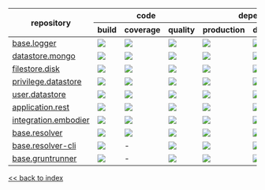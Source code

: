 
<table>
    <thead>
    <tr>
        <th rowspan="2">repository</th>
        <th colspan="3">code</th>
        <th colspan="4">dependencies</th>
    </tr>
    <tr>
        <th>build</th>
        <th>coverage</th>
        <th>quality</th>
        <th>production</th>
        <th>development</th>
        <th>peer</th>
    </tr>
    </thead>
    <tbody>
                <tr>
            <td>
                <a href="http://www.github.com/zest/base.logger">base.logger</a>
            </td>
            <td>
                <a href="https://travis-ci.org/zest/base.logger">
					<img src="http://img.shields.io/travis/zest/base.logger.svg?style=flat-square">
					</img>
				</a>
            </td>
            <td>
                <a href="https://coveralls.io/r/zest/base.logger">
					<img src="http://img.shields.io/coveralls/zest/base.logger.svg?style=flat-square">
					</img>
				</a>
            </td>
            <td>
                <a href="https://codeclimate.com/github/zest/base.logger">
					<img src="http://img.shields.io/codeclimate/github/zest/base.logger.svg?style=flat-square">
					</img>
				</a>
            </td>
            <td>
                <a href="https://david-dm.org/zest/base.logger#info=dependencies&view=list">
					<img src="http://img.shields.io/david/zest/base.logger.svg?style=flat-square">
					</img>
				</a>
            </td>
            <td>
                <a href="https://david-dm.org/zest/base.logger#info=devDependencies&view=list">
					<img src="http://img.shields.io/david/dev/zest/base.logger.svg?style=flat-square">
					</img>
				</a>
            </td>
            <td>
                <a href="https://david-dm.org/zest/base.logger#info=peerDependencies&view=list">
					<img src="http://img.shields.io/david/peer/zest/base.logger.svg?style=flat-square">
					</img>
				</a>
            </td>
        </tr><tr>
            <td>
                <a href="http://www.github.com/zest/datastore.mongo">datastore.mongo</a>
            </td>
            <td>
                <a href="https://travis-ci.org/zest/datastore.mongo">
					<img src="http://img.shields.io/travis/zest/datastore.mongo.svg?style=flat-square">
					</img>
				</a>
            </td>
            <td>
                <a href="https://coveralls.io/r/zest/datastore.mongo">
					<img src="http://img.shields.io/coveralls/zest/datastore.mongo.svg?style=flat-square">
					</img>
				</a>
            </td>
            <td>
                <a href="https://codeclimate.com/github/zest/datastore.mongo">
					<img src="http://img.shields.io/codeclimate/github/zest/datastore.mongo.svg?style=flat-square">
					</img>
				</a>
            </td>
            <td>
                <a href="https://david-dm.org/zest/datastore.mongo#info=dependencies&view=list">
					<img src="http://img.shields.io/david/zest/datastore.mongo.svg?style=flat-square">
					</img>
				</a>
            </td>
            <td>
                <a href="https://david-dm.org/zest/datastore.mongo#info=devDependencies&view=list">
					<img src="http://img.shields.io/david/dev/zest/datastore.mongo.svg?style=flat-square">
					</img>
				</a>
            </td>
            <td>
                <a href="https://david-dm.org/zest/datastore.mongo#info=peerDependencies&view=list">
					<img src="http://img.shields.io/david/peer/zest/datastore.mongo.svg?style=flat-square">
					</img>
				</a>
            </td>
        </tr><tr>
            <td>
                <a href="http://www.github.com/zest/filestore.disk">filestore.disk</a>
            </td>
            <td>
                <a href="https://travis-ci.org/zest/filestore.disk">
					<img src="http://img.shields.io/travis/zest/filestore.disk.svg?style=flat-square">
					</img>
				</a>
            </td>
            <td>
                <a href="https://coveralls.io/r/zest/filestore.disk">
					<img src="http://img.shields.io/coveralls/zest/filestore.disk.svg?style=flat-square">
					</img>
				</a>
            </td>
            <td>
                <a href="https://codeclimate.com/github/zest/filestore.disk">
					<img src="http://img.shields.io/codeclimate/github/zest/filestore.disk.svg?style=flat-square">
					</img>
				</a>
            </td>
            <td>
                <a href="https://david-dm.org/zest/filestore.disk#info=dependencies&view=list">
					<img src="http://img.shields.io/david/zest/filestore.disk.svg?style=flat-square">
					</img>
				</a>
            </td>
            <td>
                <a href="https://david-dm.org/zest/filestore.disk#info=devDependencies&view=list">
					<img src="http://img.shields.io/david/dev/zest/filestore.disk.svg?style=flat-square">
					</img>
				</a>
            </td>
            <td>
                <a href="https://david-dm.org/zest/filestore.disk#info=peerDependencies&view=list">
					<img src="http://img.shields.io/david/peer/zest/filestore.disk.svg?style=flat-square">
					</img>
				</a>
            </td>
        </tr><tr>
            <td>
                <a href="http://www.github.com/zest/privilege.datastore">privilege.datastore</a>
            </td>
            <td>
                <a href="https://travis-ci.org/zest/privilege.datastore">
					<img src="http://img.shields.io/travis/zest/privilege.datastore.svg?style=flat-square">
					</img>
				</a>
            </td>
            <td>
                <a href="https://coveralls.io/r/zest/privilege.datastore">
					<img src="http://img.shields.io/coveralls/zest/privilege.datastore.svg?style=flat-square">
					</img>
				</a>
            </td>
            <td>
                <a href="https://codeclimate.com/github/zest/privilege.datastore">
					<img src="http://img.shields.io/codeclimate/github/zest/privilege.datastore.svg?style=flat-square">
					</img>
				</a>
            </td>
            <td>
                <a href="https://david-dm.org/zest/privilege.datastore#info=dependencies&view=list">
					<img src="http://img.shields.io/david/zest/privilege.datastore.svg?style=flat-square">
					</img>
				</a>
            </td>
            <td>
                <a href="https://david-dm.org/zest/privilege.datastore#info=devDependencies&view=list">
					<img src="http://img.shields.io/david/dev/zest/privilege.datastore.svg?style=flat-square">
					</img>
				</a>
            </td>
            <td>
                <a href="https://david-dm.org/zest/privilege.datastore#info=peerDependencies&view=list">
					<img src="http://img.shields.io/david/peer/zest/privilege.datastore.svg?style=flat-square">
					</img>
				</a>
            </td>
        </tr><tr>
            <td>
                <a href="http://www.github.com/zest/user.datastore">user.datastore</a>
            </td>
            <td>
                <a href="https://travis-ci.org/zest/user.datastore">
					<img src="http://img.shields.io/travis/zest/user.datastore.svg?style=flat-square">
					</img>
				</a>
            </td>
            <td>
                <a href="https://coveralls.io/r/zest/user.datastore">
					<img src="http://img.shields.io/coveralls/zest/user.datastore.svg?style=flat-square">
					</img>
				</a>
            </td>
            <td>
                <a href="https://codeclimate.com/github/zest/user.datastore">
					<img src="http://img.shields.io/codeclimate/github/zest/user.datastore.svg?style=flat-square">
					</img>
				</a>
            </td>
            <td>
                <a href="https://david-dm.org/zest/user.datastore#info=dependencies&view=list">
					<img src="http://img.shields.io/david/zest/user.datastore.svg?style=flat-square">
					</img>
				</a>
            </td>
            <td>
                <a href="https://david-dm.org/zest/user.datastore#info=devDependencies&view=list">
					<img src="http://img.shields.io/david/dev/zest/user.datastore.svg?style=flat-square">
					</img>
				</a>
            </td>
            <td>
                <a href="https://david-dm.org/zest/user.datastore#info=peerDependencies&view=list">
					<img src="http://img.shields.io/david/peer/zest/user.datastore.svg?style=flat-square">
					</img>
				</a>
            </td>
        </tr><tr>
            <td>
                <a href="http://www.github.com/zest/application.rest">application.rest</a>
            </td>
            <td>
                <a href="https://travis-ci.org/zest/application.rest">
					<img src="http://img.shields.io/travis/zest/application.rest.svg?style=flat-square">
					</img>
				</a>
            </td>
            <td>
                <a href="https://coveralls.io/r/zest/application.rest">
					<img src="http://img.shields.io/coveralls/zest/application.rest.svg?style=flat-square">
					</img>
				</a>
            </td>
            <td>
                <a href="https://codeclimate.com/github/zest/application.rest">
					<img src="http://img.shields.io/codeclimate/github/zest/application.rest.svg?style=flat-square">
					</img>
				</a>
            </td>
            <td>
                <a href="https://david-dm.org/zest/application.rest#info=dependencies&view=list">
					<img src="http://img.shields.io/david/zest/application.rest.svg?style=flat-square">
					</img>
				</a>
            </td>
            <td>
                <a href="https://david-dm.org/zest/application.rest#info=devDependencies&view=list">
					<img src="http://img.shields.io/david/dev/zest/application.rest.svg?style=flat-square">
					</img>
				</a>
            </td>
            <td>
                <a href="https://david-dm.org/zest/application.rest#info=peerDependencies&view=list">
					<img src="http://img.shields.io/david/peer/zest/application.rest.svg?style=flat-square">
					</img>
				</a>
            </td>
        </tr><tr>
            <td>
                <a href="http://www.github.com/zest/integration.embodier">integration.embodier</a>
            </td>
            <td>
                <a href="https://travis-ci.org/zest/integration.embodier">
					<img src="http://img.shields.io/travis/zest/integration.embodier.svg?style=flat-square">
					</img>
				</a>
            </td>
            <td>
                <a href="https://coveralls.io/r/zest/integration.embodier">
					<img src="http://img.shields.io/coveralls/zest/integration.embodier.svg?style=flat-square">
					</img>
				</a>
            </td>
            <td>
                <a href="https://codeclimate.com/github/zest/integration.embodier">
					<img src="http://img.shields.io/codeclimate/github/zest/integration.embodier.svg?style=flat-square">
					</img>
				</a>
            </td>
            <td>
                <a href="https://david-dm.org/zest/integration.embodier#info=dependencies&view=list">
					<img src="http://img.shields.io/david/zest/integration.embodier.svg?style=flat-square">
					</img>
				</a>
            </td>
            <td>
                <a href="https://david-dm.org/zest/integration.embodier#info=devDependencies&view=list">
					<img src="http://img.shields.io/david/dev/zest/integration.embodier.svg?style=flat-square">
					</img>
				</a>
            </td>
            <td>
                <a href="https://david-dm.org/zest/integration.embodier#info=peerDependencies&view=list">
					<img src="http://img.shields.io/david/peer/zest/integration.embodier.svg?style=flat-square">
					</img>
				</a>
            </td>
        </tr><tr>
            <td>
                <a href="http://www.github.com/zest/base.resolver">base.resolver</a>
            </td>
            <td>
                <a href="https://travis-ci.org/zest/base.resolver">
					<img src="http://img.shields.io/travis/zest/base.resolver.svg?style=flat-square">
					</img>
				</a>
            </td>
            <td>
                <a href="https://coveralls.io/r/zest/base.resolver">
					<img src="http://img.shields.io/coveralls/zest/base.resolver.svg?style=flat-square">
					</img>
				</a>
            </td>
            <td>
                <a href="https://codeclimate.com/github/zest/base.resolver">
					<img src="http://img.shields.io/codeclimate/github/zest/base.resolver.svg?style=flat-square">
					</img>
				</a>
            </td>
            <td>
                <a href="https://david-dm.org/zest/base.resolver#info=dependencies&view=list">
					<img src="http://img.shields.io/david/zest/base.resolver.svg?style=flat-square">
					</img>
				</a>
            </td>
            <td>
                <a href="https://david-dm.org/zest/base.resolver#info=devDependencies&view=list">
					<img src="http://img.shields.io/david/dev/zest/base.resolver.svg?style=flat-square">
					</img>
				</a>
            </td>
            <td>
                <a href="https://david-dm.org/zest/base.resolver#info=peerDependencies&view=list">
					<img src="http://img.shields.io/david/peer/zest/base.resolver.svg?style=flat-square">
					</img>
				</a>
            </td>
        </tr><tr>
            <td>
                <a href="http://www.github.com/zest/base.resolver-cli">base.resolver-cli</a>
            </td>
            <td>
                <a href="https://travis-ci.org/zest/base.resolver-cli">
					<img src="http://img.shields.io/travis/zest/base.resolver-cli.svg?style=flat-square">
					</img>
				</a>
            </td>
            <td>
                -
            </td>
            <td>
                <a href="https://codeclimate.com/github/zest/base.resolver-cli">
					<img src="http://img.shields.io/codeclimate/github/zest/base.resolver-cli.svg?style=flat-square">
					</img>
				</a>
            </td>
            <td>
                <a href="https://david-dm.org/zest/base.resolver-cli#info=dependencies&view=list">
					<img src="http://img.shields.io/david/zest/base.resolver-cli.svg?style=flat-square">
					</img>
				</a>
            </td>
            <td>
                <a href="https://david-dm.org/zest/base.resolver-cli#info=devDependencies&view=list">
					<img src="http://img.shields.io/david/dev/zest/base.resolver-cli.svg?style=flat-square">
					</img>
				</a>
            </td>
            <td>
                <a href="https://david-dm.org/zest/base.resolver-cli#info=peerDependencies&view=list">
					<img src="http://img.shields.io/david/peer/zest/base.resolver-cli.svg?style=flat-square">
					</img>
				</a>
            </td>
        </tr><tr>
            <td>
                <a href="http://www.github.com/zest/base.gruntrunner">base.gruntrunner</a>
            </td>
            <td>
                <a href="https://travis-ci.org/zest/base.gruntrunner">
					<img src="http://img.shields.io/travis/zest/base.gruntrunner.svg?style=flat-square">
					</img>
				</a>
            </td>
            <td>
                -
            </td>
            <td>
                <a href="https://codeclimate.com/github/zest/base.gruntrunner">
					<img src="http://img.shields.io/codeclimate/github/zest/base.gruntrunner.svg?style=flat-square">
					</img>
				</a>
            </td>
            <td>
                <a href="https://david-dm.org/zest/base.gruntrunner#info=dependencies&view=list">
					<img src="http://img.shields.io/david/zest/base.gruntrunner.svg?style=flat-square">
					</img>
				</a>
            </td>
            <td>
                <a href="https://david-dm.org/zest/base.gruntrunner#info=devDependencies&view=list">
					<img src="http://img.shields.io/david/dev/zest/base.gruntrunner.svg?style=flat-square">
					</img>
				</a>
            </td>
            <td>
                <a href="https://david-dm.org/zest/base.gruntrunner#info=peerDependencies&view=list">
					<img src="http://img.shields.io/david/peer/zest/base.gruntrunner.svg?style=flat-square">
					</img>
				</a>
            </td>
        </tr>
    </tbody>
</table>

[<< back to index](index.md)